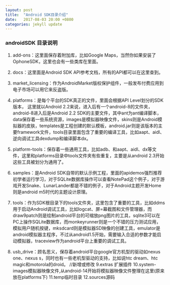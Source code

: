 ```yaml
---
layout: post
title:  "Android SDK目录介绍"
date:   2017-08-03 20:00 +0800
categories: jekyll update
---
```


### androidSDK 目录说明
1. add-ons：这里面保存着附加库，比如Google Maps，当然你如果安装了OphoneSDK，这里也会有一些类库在里面。
2. docs：这里面是Android SDK API参考文档，所有的API都可以在这里查到。
3. market_licensing：作为AndroidMarket版权保护组件，一般发布付费应用到电子市场可以用它来反盗版。
4. platforms：是每个平台的SDK真正的文件，里面会根据API Level划分的SDK版本， 这里就以Android 2.2来说，进入后有一个android-8的文件夹，android-8进入后是Android 2.2 SDK的主要文件，其中ant为ant编译脚本，data保存着一些系统资源，images是模拟器映像文件，skins则是Android模拟器的皮肤，templates是工程创建的默认模板，android.jar则是该版本的主要framework文件，tools目录里面包含了重要的编译工具，比如aapt、aidl、逆向调试工具dexdump和编译脚本dx。

5. platform-tools：保存着一些通用工具，比如adb、和aapt、aidl、dx等文件，这里和platforms目录中tools文件夹有些重复，主要是从android 2.3开始这些工具被划分为通用了。
6. samples：是Android SDK自带的默认示例工程，里面的apidemos强烈推荐初学者运行学习，对于SQLite数据库操作可以查看NotePad这个例子，对于游戏开发Snake、LunarLander都是不错的例子，对于Android主题开发Home则是android m5时代的主题设计原理。
7. tools：作为SDK根目录下的tools文件夹，这里包含了重要的工具，比如ddms用于启动Android调试工具，比如logcat、屏=幕截图和文件管理器，而draw9patch则是绘制android平台的可缩放png图片的工具，sqlite3可以在PC上操作SQLite数据库，而monkeyrunner则是一个不错的压力测试应用，模拟用户随机按键，mksdcard则是模拟器SD映像的创建工具，emulator是android模拟器主程序，不过从android1.5开始，需要输入合适的参数才能启动模拟器，traceview作为android平台上重要的调试工具。

8. usb_drive：顾名思义，保存着android平台google官方机型的驱动如nexus one、nexus s，同时也有一些老机型驱动的支持，比如说htc dream、htc magic和motorola的droid。
//新增或修改
9.extras 扩展插件
10.system-images模拟器映像文件,从android-14开始将模拟器映像文件整理在这里(原来放在platforms下)
11.temp临时目录
12.sources源码